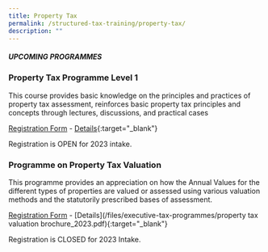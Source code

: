 ```yaml
---
title: Property Tax
permalink: /structured-tax-training/property-tax/
description: ""
---
```

##### **UPCOMING PROGRAMMES**




### **Property Tax Programme Level 1**

This course provides basic knowledge on the principles and practices of property tax assessment, reinforces basic property tax principles and concepts through lectures, discussions, and practical cases

[Registration Form](https://form.gov.sg/649bf801c4c52f0012412c6a) -  [Details](/files/executive-tax-programmes/property-tax-level-1-brochure-1-2023_e2i){:target="_blank"}

Registration is OPEN for 2023 intake.


### **Programme on Property Tax Valuation**

This programme provides an appreciation on how the Annual Values for the different types of properties
are valued or assessed using various valuation methods and the statutorily prescribed
bases of assessment.

[Registration Form](https://form.gov.sg/649bf801c4c52f0012412c6a) -  [Details](/files/executive-tax-programmes/property tax valuation brochure_2023.pdf){:target="_blank"}

Registration is CLOSED for 2023 Intake.